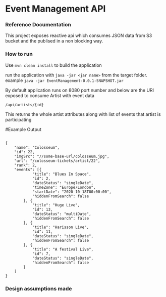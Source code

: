# Event Management API

### Reference Documentation
This project exposes reactive api which consumes JSON data from S3 bucket and the publised in a non blocking way.

### How to run

Use ``mvn clean install`` to build the application

run the application with `` java -jar <jar name> `` from the target folder.  example ``java -jar EventManagement-0.0.1-SNAPSHOT.jar``

By default application runs on 8080 port number and below are the URI exposed to consume Artist with event data

```
/api/artists/{id}

```

This returns the whole artist attributes along with list of events that artist is participating

#Example Output

```

{
    "name": "Colosseum",
    "id": 22,
    "imgSrc": "//some-base-url/colosseum.jpg",
    "url": "/colosseum-tickets/artist/22",
    "rank": 2,
    "events": [{
            "title": "Blues In Space",
            "id": 2,
            "dateStatus": "singleDate",
            "timeZone": "Europe/London",
            "startDate": "2020-10-18T00:00:00",
            "hiddenFromSearch": false
        }, {
            "title": "Huge Live",
            "id": 13,
            "dateStatus": "multiDate",
            "hiddenFromSearch": false
        }, {
            "title": "Harisson Live",
            "id": 11,
            "dateStatus": "singleDate",
            "hiddenFromSearch": false
        }, {
            "title": "A festival Live",
            "id": 7,
            "dateStatus": "singleDate",
            "hiddenFromSearch": false
        }
    ]
}

```

### Design assumptions made


